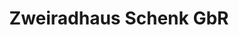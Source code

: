 ---
title: "Zweiradhaus Schenk GbR"
url: /bitterfeld-wolfen/zweiradhaus-schenk-gbr/
shop: Fahrrad
---